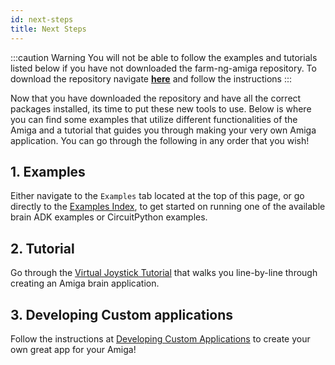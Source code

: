 ```yaml
---
id: next-steps
title: Next Steps
---
```


:::caution Warning
You will not be able to follow the examples and tutorials listed below if you have not downloaded the farm-ng-amiga repository.
To download the repository navigate [**here**](/docs/brain/brain-install.md) and follow the instructions
:::

Now that you have downloaded the repository and have all the correct packages installed, its time to put these new tools to use. Below is where you can find some examples that utilize different functionalities of the Amiga and a tutorial that guides you through making your very own Amiga application. You can go through the following in any order that you wish!

## 1. Examples

Either navigate to the `Examples` tab located at the top of this page, or go directly to the [Examples Index](./../examples/examples_index.md),
to get started on running one of the available brain ADK examples or CircuitPython examples.

## 2. Tutorial

Go through the [Virtual Joystick Tutorial](./../examples/virtual_joystick/00_overview.md) that walks you line-by-line
through creating an Amiga brain application.


## 3. Developing Custom applications

Follow the instructions at [Developing Custom Applications](custom-applications.mdx)
to create your own great app for your Amiga!
